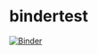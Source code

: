 # bindertest
[![Binder](https://mybinder.org/badge_logo.svg)](https://mybinder.org/v2/gh/jlperla/bindertest/master?filepath=test.ipynb)
